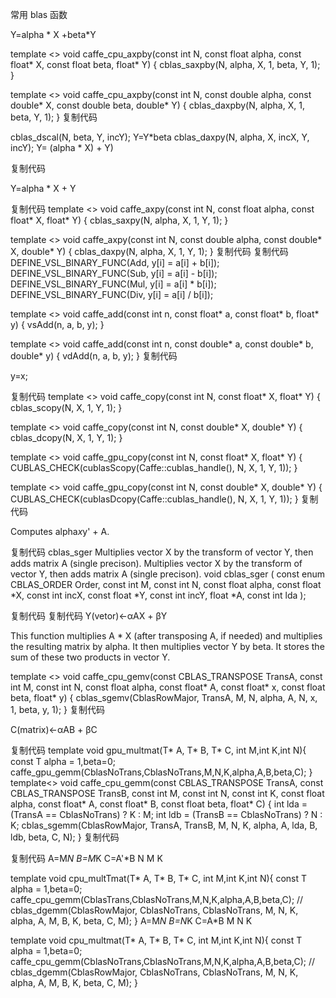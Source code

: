 常用 blas 函数

Y=alpha * X +beta*Y 

template <>
void caffe_cpu_axpby<float>(const int N, const float alpha, const float* X,
                            const float beta, float* Y) {
  cblas_saxpby(N, alpha, X, 1, beta, Y, 1);
}

template <>
void caffe_cpu_axpby<double>(const int N, const double alpha, const double* X,
                             const double beta, double* Y) {
  cblas_daxpby(N, alpha, X, 1, beta, Y, 1);
}
复制代码
 
cblas_dscal(N, beta, Y, incY);  Y=Y*beta 
cblas_daxpy(N, alpha, X, incX, Y, incY);  Y= (alpha * X) + Y)

复制代码
 

Y=alpha * X + Y 

复制代码
template <>
void caffe_axpy<float>(const int N, const float alpha, const float* X,
    float* Y) { cblas_saxpy(N, alpha, X, 1, Y, 1); }

template <>
void caffe_axpy<double>(const int N, const double alpha, const double* X,
    double* Y) { cblas_daxpy(N, alpha, X, 1, Y, 1); }
复制代码
复制代码
DEFINE_VSL_BINARY_FUNC(Add, y[i] = a[i] + b[i]);
DEFINE_VSL_BINARY_FUNC(Sub, y[i] = a[i] - b[i]);
DEFINE_VSL_BINARY_FUNC(Mul, y[i] = a[i] * b[i]);
DEFINE_VSL_BINARY_FUNC(Div, y[i] = a[i] / b[i]);


template <>
void caffe_add<float>(const int n, const float* a, const float* b,
float* y) {
vsAdd(n, a, b, y);
}

template <>
void caffe_add<double>(const int n, const double* a, const double* b,
double* y) {
vdAdd(n, a, b, y);
}
复制代码
 

y=x;

复制代码
template <>
void caffe_copy<float>(const int N, const float* X, float* Y) {
  cblas_scopy(N, X, 1, Y, 1);
}

template <>
void caffe_copy<double>(const int N, const double* X, double* Y) {
  cblas_dcopy(N, X, 1, Y, 1);
}

template <>
void caffe_gpu_copy<float>(const int N, const float* X, float* Y) {
  CUBLAS_CHECK(cublasScopy(Caffe::cublas_handle(), N, X, 1, Y, 1));
}

template <>
void caffe_gpu_copy<double>(const int N, const double* X, double* Y) {
  CUBLAS_CHECK(cublasDcopy(Caffe::cublas_handle(), N, X, 1, Y, 1));
}
复制代码
 

Computes alpha*x*y' + A.

复制代码
cblas_sger
Multiplies vector X by the transform of vector Y, then adds matrix A (single precison).
Multiplies vector X by the transform of vector Y, then adds matrix A (single precison).
void cblas_sger (
const enum CBLAS_ORDER Order,
const int M,
const int N,
const float alpha,
const float *X,
const int incX,
const float *Y,
const int incY,
float *A,
const int lda
);

复制代码
复制代码
Y(vetor)←αAX + βY

This function multiplies A * X (after transposing A, if needed) and multiplies the resulting matrix by alpha.
It then multiplies vector Y by beta. It stores the sum of these two products in vector Y.

template <>
void caffe_cpu_gemv<float>(const CBLAS_TRANSPOSE TransA, const int M,
    const int N, const float alpha, const float* A, const float* x,
    const float beta, float* y) {
  cblas_sgemv(CblasRowMajor, TransA, M, N, alpha, A, N, x, 1, beta, y, 1);
}
复制代码
 

C(matrix)←αAB + βC

复制代码
template<typename T>
void gpu_multmat(T* A, T* B, T* C, int M,int K,int N){
     const T alpha = 1,beta=0;
     caffe_gpu_gemm(CblasNoTrans,CblasNoTrans,M,N,K,alpha,A,B,beta,C);
}
template<>
void caffe_cpu_gemm<float>(const CBLAS_TRANSPOSE TransA,
    const CBLAS_TRANSPOSE TransB, const int M, const int N, const int K,
    const float alpha, const float* A, const float* B, const float beta,
    float* C) {
  int lda = (TransA == CblasNoTrans) ? K : M;
  int ldb = (TransB == CblasNoTrans) ? N : K;
  cblas_sgemm(CblasRowMajor, TransA, TransB, M, N, K, alpha, A, lda, B,
      ldb, beta, C, N);
}
复制代码
 

复制代码
A=M*N  B=M*K
C=A'*B   N M K

template<typename T>
void cpu_multTmat(T* A, T* B, T* C, int M,int K,int N){
     const T alpha = 1,beta=0;
     caffe_cpu_gemm(CblasTrans,CblasNoTrans,M,N,K,alpha,A,B,beta,C);
    // cblas_dgemm(CblasRowMajor, CblasNoTrans, CblasNoTrans, M, N, K, alpha, A, M, B,    K, beta, C, M);
}
A=M*N B=N*K
C=A*B   M N K


template<typename T>
void cpu_multmat(T* A, T* B, T* C, int M,int K,int N){
     const T alpha = 1,beta=0;
     caffe_cpu_gemm(CblasNoTrans,CblasNoTrans,M,N,K,alpha,A,B,beta,C);
    // cblas_dgemm(CblasRowMajor, CblasNoTrans, CblasNoTrans, M, N, K, alpha, A, M, B,    K, beta, C, M);
}
